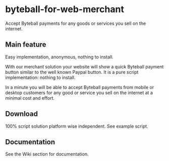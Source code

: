 # byteball-for-web-merchant
Accept Byteball payments for any goods or services you sell on the internet.

## Main feature
Easy implementation, anonymous, nothing to install.

With our merchant solution your website will show a quick Byteball payment button similar to the well known Paypal button. It is a pure script implementation: nothing to install.

In a minute you will be able to accept Byteball payments from mobile or desktop customers for any good or service you sell on the internet at a minimal cost and effort.

## Download
100% script solution platform wise independent. See example script.

## Documentation
See the Wiki section for documentation.


